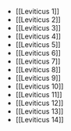 - [[Leviticus 1]]
- [[Leviticus 2]]
- [[Leviticus 3]]
- [[Leviticus 4]]
- [[Leviticus 5]]
- [[Leviticus 6]]
- [[Leviticus 7]]
- [[Leviticus 8]]
- [[Leviticus 9]]
- [[Leviticus 10]]
- [[Leviticus 11]]
- [[Leviticus 12]]
- [[Leviticus 13]]
- [[Leviticus 14]]